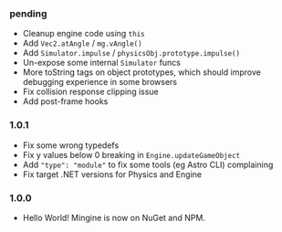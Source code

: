 ### pending
- Cleanup engine code using `this`
- Add `Vec2.atAngle` / `mg.vAngle()`
- Add `Simulator.impulse` / `physicsObj.prototype.impulse()`
- Un-expose some internal `Simulator` funcs
- More toString tags on object prototypes, which should improve debugging experience in some browsers
- Fix collision response clipping issue
- Add post-frame hooks

### 1.0.1
- Fix some wrong typedefs
- Fix y values below 0 breaking in `Engine.updateGameObject`
- Add `"type": "module"` to fix some tools (eg Astro CLI) complaining
- Fix target .NET versions for Physics and Engine

### 1.0.0
 - Hello World! Mingine is now on NuGet and NPM.
